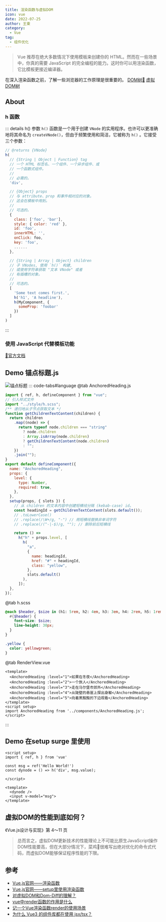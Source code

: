```yaml
---
title: 渲染函数与虚拟DOM
icon: vue
date: 2022-07-25
author: 王東
category:
  - Vue
tag:
  - 组件优化
---
```

> Vue 推荐在绝大多数情况下使用模板来创建你的 HTML。然而在一些场景中，你真的需要 JavaScript 的完全编程的能力。这时你可以用渲染函数，它比模板更接近编译器。

在深入渲染函数之前，了解一些浏览器的工作原理是很重要的。
[DOM树🌲](https://v3.cn.vuejs.org/guide/render-function.html#dom-%E6%A0%91)
[虚拟DOM树](https://v3.cn.vuejs.org/guide/render-function.html#%E8%99%9A%E6%8B%9F-dom-%E6%A0%91)
## About
### h 函数
::: details h() 参数
`h()` 函数是一个用于创建 `VNode` 的实用程序。也许可以更准确地将其命名为 `createVNode()`，但由于频繁使用和简洁，它被称为 `h()` 。它接受三个参数：
```js
// @returns {VNode}
h(
  // {String | Object | Function} tag
  // 一个 HTML 标签名、一个组件、一个异步组件、或
  // 一个函数式组件。
  //
  // 必需的。
  'div',

  // {Object} props
  // 与 attribute、prop 和事件相对应的对象。
  // 这会在模板中用到。
  //
  // 可选的。
  {
    class: ['foo', 'bar'],
    style: { color: 'red' },
    id: 'foo',
    innerHTML: '',
    onClick: foo,
    key: 'foo',
    ......
  },

  // {String | Array | Object} children
  // 子 VNodes, 使用 `h()` 构建,
  // 或使用字符串获取 "文本 VNode" 或者
  // 有插槽的对象。
  //
  // 可选的。
  [
    'Some text comes first.',
    h('h1', 'A headline'),
    h(MyComponent, {
      someProp: 'foobar'
    })
  ]
)
```
:::

### 使用 JavaScript 代替模板功能
[🔎官方文档](https://v3.cn.vuejs.org/guide/render-function.html#%E4%BD%BF%E7%94%A8-javascript-%E4%BB%A3%E6%9B%BF%E6%A8%A1%E6%9D%BF%E5%8A%9F%E8%83%BD)

## Demo 锚点标题.js
![锚点标题]( https://oss.w2gd.top/blog/render.gif)
::: code-tabs#language
@tab AnchoredHeading.js
```js
import { ref, h, defineComponent } from "vue";
// 引入样式文件 
import "../style/h.scss";
/** 递归地从子节点获取文本 */
function getChildrenTextContent(children) {
  return children
    .map((node) => {
      return typeof node.children === "string"
        ? node.children
        : Array.isArray(node.children)
        ? getChildrenTextContent(node.children)
        : "";
    })
    .join("");
}
export default defineComponent({
  name: "AnchoredHeading",
  props: {
    level: {
      type: Number,
      required: true,
    },
  },
  setup(props, { slots }) {
    // 从 children 的文本内容中创建短横线分隔 (kebab-case) id。
    const headingId = getChildrenTextContent(slots.default());
    // .toLowerCase()
    // .replace(/\W+/g, "-") // 用短横线替换非单词字符
    // .replace(/(^-|-$)/g, ""); // 删除前后短横线

    return () =>
      h("h" + props.level, [
        h(
          "a",
          {
            name: headingId,
            href: "#" + headingId,
            class: "yellow",
          },
          slots.default()
        ),
      ]);
  },
});
```
@tab h.scss
```scss
@each $header, $size in (h1: 5rem, h2: 4em, h3: 3em, h4: 2rem, h5: 1rem) {
  #{$header} {
    font-size: $size;
    line-height: 30px;
  }
}

.yellow {
  color: yellowgreen;
}
```
@tab RenderView.vue
```vue
<template>
  <AnchoredHeading :level="1">如果在冬夜</AnchoredHeading>
  <AnchoredHeading :level="2">一个旅人</AnchoredHeading>
  <AnchoredHeading :level="3">走在马尔堡市郊外</AnchoredHeading>
  <AnchoredHeading :level="4">从陡壁的悬崖上探出身躯</AnchoredHeading>
  <AnchoredHeading :level="5">向着黑黢黢的下边观看</AnchoredHeading>
</template>
<script setup>
import AnchoredHeading from '../components/AnchoredHeading.js';
</script>
```
:::

## Demo 在setup surge 里使用
<script setup>
  import RenderComp from '@MyComponent/RenderComp.vue'
</script>
<RenderComp />

```vue
<script setup>
import { ref, h } from 'vue'

const msg = ref('Hello World!')
const dynode = () => h('div', msg.value);

</script>

<template>
  <dynode />
  <input v-model="msg">
</template>
```
## 虚拟DOM的性能到底如何？
《Vue.js设计与实现》第 4～11 页
> 总而言之，虚拟DOM更新技术的性能理论上不可能比原生JavaScript操作DOM性能要高，但在大部分情况下，菜鸡🐔很难写出绝对优化的命令式代码，而虚拟DOM能够保证程序性能的下限。
## 参考
- [Vue.js官网——渲染函数](https://v3.cn.vuejs.org/guide/render-function.html)
- [Vue.js官网——setup里使用渲染函数](https://v3.cn.vuejs.org/guide/composition-api-setup.html#%E4%BD%BF%E7%94%A8%E6%B8%B2%E6%9F%93%E5%87%BD%E6%95%B0)
- [对虚拟DOM和Dom-Diff的理解？](https://segmentfault.com/a/1190000022277663)
- [vue中render函数的作用是什么](https://www.yisu.com/zixun/154392.html)
- [记一个Vue渲染函数render的使用场景](https://juejin.cn/post/6949829240330125325)
- [为什么 Vue3 的组件库都在使用 jsx/tsx？](https://www.zhihu.com/question/436260027/answer/1647182157)